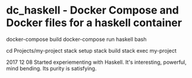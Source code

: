# dc_haskell - Docker Compose and Docker files for a haskell container

docker-compose build
docker-compose run haskell bash

cd Projects/my-project
stack setup
stack build
stack exec my-project

2017 12 08 Started experiementing with Haskell. It's interesting, powerful, mind bending. Its purity is satisfying.

